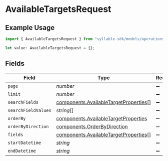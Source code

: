 # AvailableTargetsRequest

## Example Usage

```typescript
import { AvailableTargetsRequest } from "syllable-sdk/models/operations";

let value: AvailableTargetsRequest = {};
```

## Fields

| Field                                                                                          | Type                                                                                           | Required                                                                                       | Description                                                                                    |
| ---------------------------------------------------------------------------------------------- | ---------------------------------------------------------------------------------------------- | ---------------------------------------------------------------------------------------------- | ---------------------------------------------------------------------------------------------- |
| `page`                                                                                         | *number*                                                                                       | :heavy_minus_sign:                                                                             | N/A                                                                                            |
| `limit`                                                                                        | *number*                                                                                       | :heavy_minus_sign:                                                                             | N/A                                                                                            |
| `searchFields`                                                                                 | [components.AvailableTargetProperties](../../models/components/availabletargetproperties.md)[] | :heavy_minus_sign:                                                                             | N/A                                                                                            |
| `searchFieldValues`                                                                            | *string*[]                                                                                     | :heavy_minus_sign:                                                                             | N/A                                                                                            |
| `orderBy`                                                                                      | [components.AvailableTargetProperties](../../models/components/availabletargetproperties.md)   | :heavy_minus_sign:                                                                             | N/A                                                                                            |
| `orderByDirection`                                                                             | [components.OrderByDirection](../../models/components/orderbydirection.md)                     | :heavy_minus_sign:                                                                             | N/A                                                                                            |
| `fields`                                                                                       | [components.AvailableTargetProperties](../../models/components/availabletargetproperties.md)[] | :heavy_minus_sign:                                                                             | N/A                                                                                            |
| `startDatetime`                                                                                | *string*                                                                                       | :heavy_minus_sign:                                                                             | N/A                                                                                            |
| `endDatetime`                                                                                  | *string*                                                                                       | :heavy_minus_sign:                                                                             | N/A                                                                                            |